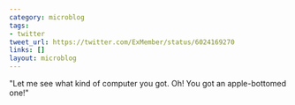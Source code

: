 ```yaml
---
category: microblog
tags:
- twitter
tweet_url: https://twitter.com/ExMember/status/6024169270
links: []
layout: microblog
---
```

"Let me see what kind of computer you got. Oh! You got an apple-bottomed one!"

